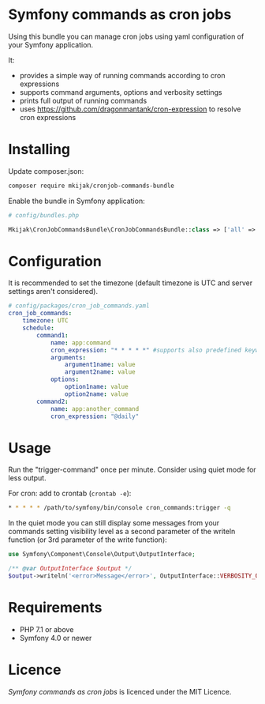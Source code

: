 Symfony commands as cron jobs
==========================

Using this bundle you can manage cron jobs using yaml configuration of your Symfony application.

It: 
* provides a simple way of running commands according to cron expressions
* supports command arguments, options and verbosity settings
* prints full output of running commands
* uses https://github.com/dragonmantank/cron-expression to resolve cron expressions

Installing
==========================
Update composer.json:
```bash
composer require mkijak/cronjob-commands-bundle
```
Enable the bundle in Symfony application:
```php
# config/bundles.php 

Mkijak\CronJobCommandsBundle\CronJobCommandsBundle::class => ['all' => true],
```

Configuration
==========================
It is recommended to set the timezone (default timezone is UTC and server settings aren't considered).

``` yaml
# config/packages/cron_job_commands.yaml
cron_job_commands:
    timezone: UTC
    schedule:
        command1:
            name: app:command
            cron_expression: "* * * * *" #supports also predefined keywords e. g. "@daily", see https://github.com/dragonmantank/cron-expression
            arguments:
                argument1name: value
                argument2name: value
            options:
                option1name: value
                option2name: value
        command2:
            name: app:another_command
            cron_expression: "@daily"
```

Usage
==========================
Run the "trigger-command" once per minute. Consider using quiet mode for less output. 

For cron: add to crontab (`crontab -e`):

```bash
* * * * * /path/to/symfony/bin/console cron_commands:trigger -q
```

In the quiet mode you can still display some messages from your commands setting visibility level as a second parameter of the writeln function (or 3rd parameter of the write function):

``` php
use Symfony\Component\Console\Output\OutputInterface;

/** @var OutputInterface $output */
$output->writeln('<error>Message</error>', OutputInterface::VERBOSITY_QUIET)
```

Requirements
==========================

* PHP 7.1 or above
* Symfony 4.0 or newer

Licence
==========================
_Symfony commands as cron jobs_ is licenced under the MIT Licence.
